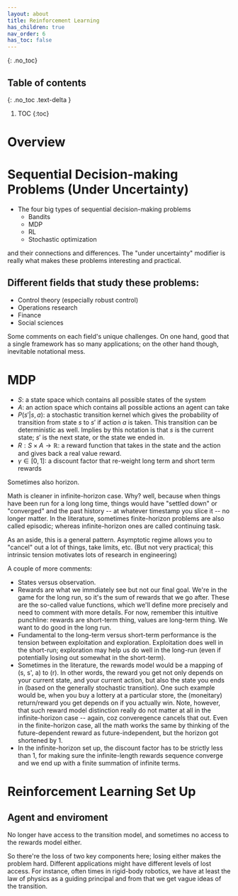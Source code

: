 ```yaml
---
layout: about
title: Reinforcement Learning
has_children: true
nav_order: 6
has_toc: false
---
```


{: .no_toc}
## Table of contents
{: .no_toc .text-delta }

1. TOC
{:toc}

# Overview
# Sequential Decision-making Problems (Under Uncertainty)
- The four big types of sequential decision-making problems
    - Bandits
    - MDP
    - RL
    - Stochastic optimization

and their connections and differences. The "under uncertainty" modifier is really what makes these problems interesting and practical.

## Different fields that study these problems:

- Control theory (especially robust control)
- Operations research
- Finance
- Social sciences

Some comments on each field's unique challenges. On one hand, good that a single framework has so many applications; on the other hand though, inevitable notational mess.


# MDP

- $S$: a state space which contains all possible states of the system
- $A$: an action space which contains all possible actions an agent can take
- $P(s'|s,a)$: a stochastic transition kernel which gives the probability of transition from state $s$ to $s'$ if action $a$ is taken. This transition can be deterministic as well. Implies by this notation is that $s$ is the current state; $s'$ is the next state, or the state we ended in.
- $R: S \times A \to \mathbb{R}$: a reward function that takes in the state and the action and gives back a real value reward.
- $\gamma \in [0,1]$: a discount factor that re-weight long term and short term rewards

Sometimes also horizon. 

Math is cleaner in infinite-horizon case. Why? well, because when things have been run for a long long time, things would have "settled down" or "converged" and the past history -- at whatever timestamp you slice it -- no longer matter.  In the literature, sometimes finite-horizon problems are also called episodic; whereas infinite-horizon ones are called continuing task.

As an aside, this is a general pattern. Asymptotic regime allows you to "cancel" out a lot of things, take limits, etc. (But not very practical; this intrinsic tension motivates lots of research in engineering)

A couple of more comments:
- States versus observation. 
- Rewards are what we immdiately see but not our final goal. We're in the game for the long run, so it's the sum of rewards that we go after. These are the so-called value functions, which we'll define more precisely and need to comment with more details. For now, remember this intuitive punchline: rewards are short-term thing, values are long-term thing. We want to do good in the long run.
- Fundamental to the long-term versus short-term performance is the tension between exploitation and exploration.
Exploitation does well in the short-run; exploration may help us do well in the long-run (even if potentially losing out somewhat in the short-term).
- Sometimes in the literature, the rewards model would be a mapping of (s, s', a) to (r). In other words, the reward you get not only depends on your current state, and your current action, but also the state you ends in (based on the generally stochastic transition). One such example would be, when you buy a lottery at a particular store, the (moneitary) return/reward you get depends on if you actually win. Note, however, that such reward model distinction really do not matter at all in the infinite-horizon case -- again, coz converegence cancels that out. Even in the finite-horizon case, all the math works the same by thinking of the future-dependent reward as future-independent, but the horizon got shortened by 1.
- In the infinite-horizon set up, the discount factor has to be strictly less than 1, for making sure the infinite-length rewards sequence converge and we end up with a finite summation of infinite terms.

# Reinforcement Learning Set Up

## Agent and enviroment


No longer have access to the transition model, and sometimes no access to the rewards model either. 

So there're the loss of two key components here; losing either makes the problem hard. Different applications might have different levels of lost access. For instance, often times in rigid-body robotics, we have at least the law of physics as a guiding principal and from that we get vague ideas of the transition.




